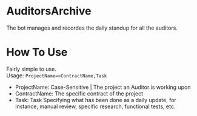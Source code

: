 # AuditorsArchive  
The bot manages and recordes the daily standup for all the auditors.

# How To Use  
Fairly simple to use.  
Usage: ```ProjectName=>ContractName,Task```
+ ProjectName: Case-Sensitive | The project an Auditor is working upon
+ ContractName: The specific contract of the project
+ Task: Task Specifying what has been done as a daily update, for instance, manual review, specific research, functional tests, etc.
